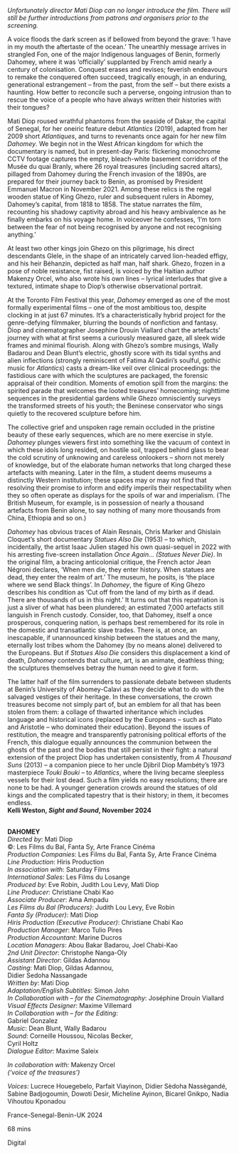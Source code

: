 
_Unfortunately director Mati Diop can no longer introduce the film. There will still be further introductions from patrons and organisers prior to the screening._

A voice floods the dark screen as if bellowed from beyond the grave: ‘I have in my mouth the aftertaste of the ocean.’ The unearthly message arrives in strangled Fon, one of the major Indigenous languages of Benin, formerly Dahomey, where it was ‘officially’ supplanted by French amid nearly a century of colonisation. Conquest erases and revises; feverish endeavours to remake the conquered often succeed, tragically enough, in an enduring, generational estrangement – from the past, from the self – but there exists a haunting. How better to reconcile such a perverse, ongoing intrusion than to rescue the voice of a people who have always written their histories with their tongues?

Mati Diop roused wrathful phantoms from the seaside of Dakar, the capital of Senegal, for her oneiric feature debut _Atlantics_ (2019), adapted from her 2009 short _Atlantiques_, and turns to revenants once again for her new film _Dahomey_. We begin not in the West African kingdom for which the documentary is named, but in present-day Paris: flickering monochrome CCTV footage captures the empty, bleach-white basement corridors of the Musée du quai Branly, where 26 royal treasures (including sacred altars), pillaged from Dahomey during the French invasion of the 1890s, are prepared for their journey back to Benin, as promised by President Emmanuel Macron in November 2021. Among these relics is the regal wooden statue of King Ghezo, ruler and subsequent rulers in Abomey, Dahomey’s capital, from 1818 to 1858. The statue narrates the film, recounting his shadowy captivity abroad and his heavy ambivalence as he finally embarks on his voyage home. In voiceover he confesses, ‘I’m torn between the fear of not being recognised by anyone and not recognising anything.’

At least two other kings join Ghezo on this pilgrimage, his direct descendants Glele, in the shape of an intricately carved lion-headed effigy, and his heir Béhanzin, depicted as half man, half shark. Ghezo, frozen in a pose of noble resistance, fist raised, is voiced by the Haitian author Makenzy Orcel, who also wrote his own lines – lyrical interludes that give a textured, intimate shape to Diop’s otherwise observational portrait.

At the Toronto Film Festival this year, _Dahomey_ emerged as one of the most formally experimental films – one of the most ambitious too, despite clocking in at just 67 minutes. It’s a characteristically hybrid project for the genre-defying filmmaker, blurring the bounds of nonfiction and fantasy. Diop and cinematographer Josephine Drouin Viallard chart the artefacts’ journey with what at first seems a curiously measured gaze, all sleek wide frames and minimal flourish. Along with Ghezo’s sombre musings, Wally Badarou and Dean Blunt’s electric, ghostly score with its tidal synths and alien inflections (strongly reminiscent of Fatima Al Qadiri’s soulful, gothic music for _Atlantics_) casts a dream-like veil over clinical proceedings: the fastidious care with which the sculptures are packaged, the forensic appraisal of their condition. Moments of emotion spill from the margins: the spirited parade that welcomes the looted treasures’ homecoming; nighttime sequences in the presidential gardens while Ghezo omnisciently surveys the transformed streets of his youth; the Beninese conservator who sings quietly to the recovered sculpture before him.

The collective grief and unspoken rage remain occluded in the pristine beauty of these early sequences, which are no mere exercise in style. _Dahomey_ plunges viewers first into something like the vacuum of context in which these idols long resided, on hostile soil, trapped behind glass to bear the cold scrutiny of unknowing and careless onlookers – shorn not merely of knowledge, but of the elaborate human networks that long charged these artefacts with meaning. Later in the film, a student deems museums a distinctly Western institution; these spaces may or may not find that resolving their promise to inform and edify imperils their respectability when they so often operate as displays for the spoils of war and imperialism. (The British Museum, for example, is in possession of nearly a thousand artefacts from Benin alone, to say nothing of many more thousands from China, Ethiopia and so on.)

_Dahomey_ has obvious traces of Alain Resnais, Chris Marker and Ghislain Cloquet’s short documentary _Statues Also Die_ (1953) – to which, incidentally, the artist Isaac Julien staged his own quasi-sequel in 2022 with his arresting five-screen installation _Once Again… (Statues Never Die)_. In the original film, a bracing anticolonial critique, the French actor Jean Négroni declares, ‘When men die, they enter history. When statues are dead, they enter the realm of art.’ The museum, he posits, is ‘the place where we send Black things’. In _Dahomey_, the figure of King Ghezo describes his condition as ‘Cut off from the land of my birth as if dead. There are thousands of us in this night.’ It turns out that this repatriation is just a sliver of what has been plundered; an estimated 7,000 artefacts still languish in French custody. Consider, too, that Dahomey, itself a once prosperous, conquering nation, is perhaps best remembered for its role in the domestic and transatlantic slave trades. There is, at once, an inescapable, if unannounced kinship between the statues and the many, eternally lost tribes whom the Dahomey (by no means alone) delivered to the Europeans. But if _Statues Also Die_ considers this displacement a kind of death, _Dahomey_ contends that culture, art, is an animate, deathless thing; the sculptures themselves betray the human need to give it form.

The latter half of the film surrenders to passionate debate between students at Benin’s University of Abomey-Calavi as they decide what to do with the salvaged vestiges of their heritage. In these conversations, the crown treasures become not simply part of, but an emblem for all that has been stolen from them: a collage of thwarted inheritance which includes language and historical icons (replaced by the Europeans – such as Plato and Aristotle – who dominated their education). Beyond the issues of restitution, the meagre and transparently patronising political efforts of the French, this dialogue equally announces the communion between the ghosts of the past and the bodies that still persist in their fight: a natural extension of the project Diop has undertaken consistently, from _A Thousand Suns_ (2013) – a companion piece to her uncle Djibril Diop Mambéty’s 1973 masterpiece _Touki Bouki_ – to _Atlantics_, where the living became sleepless vessels for their lost dead. Such a film yields no easy resolutions; there are none to be had. A younger generation crowds around the statues of old kings and the complicated tapestry that is their history; in them, it becomes endless.  
**Kelli Weston, _Sight and Sound_, November 2024**
<br><br>

**DAHOMEY**  
_Directed by_: Mati Diop  
©: Les Films du Bal, Fanta Sy, Arte France Cinéma  
_Production Companies_: Les Films du Bal,  Fanta Sy, Arte France Cinéma  
_Line Production_: Hiris Production  
_In association with_: Saturday Films  
_International Sales_: Les Films du Losange  
_Produced by_: Eve Robin, Judith Lou Levy,  Mati Diop  
_Line Producer_: Christiane Chabi Kao  
_Associate Producer_: Ama Ampadu  
_Les Films du Bal (Producers)_: Judith Lou Levy,  Eve Robin  
_Fanta Sy (Producer)_: Mati Diop  
_Hiris Production (Executive Producer)_:  Christiane Chabi Kao  
_Production Manager_: Marco Tulio Pires  
_Production Accountant_: Marine Ducros  
_Location Managers_: Abou Bakar Badarou,  Joel Chabi-Kao  
_2nd Unit Director_: Christophe Nanga-Oly  
_Assistant Director_: Gildas Adannou  
_Casting_: Mati Diop, Gildas Adannou,  
Didier Sedoha Nassangade  
_Written by_: Mati Diop  
_Adaptation/English Subtitles_: Simon John  
_In Collaboration with – for the Cinematography_: Joséphine Drouin Viallard  
_Visual Effects Designer_: Maxime Villemard  
_In Collaboration with – for the Editing_:  
Gabriel Gonzalez  
_Music_: Dean Blunt, Wally Badarou  
_Sound_: Corneille Houssou, Nicolas Becker,  
Cyril Holtz  
_Dialogue Editor_: Maxime Saleix

_In collaboration with:_ Makenzy Orcel  
_(‘voice of the treasures’)_

_Voices:_ Lucrece Houegebelo, Parfait Viayinon, Didier Sèdoha Nassègandé, Sabine Badjogoumin, Dowoti Desir, Micheline Ayinon, Bicarel Gnikpo, Nadia Vihoutou Kponadou

France-Senegal-Benin-UK 2024

68 mins

Digital
<!--stackedit_data:
eyJoaXN0b3J5IjpbLTE5MDg4NDc1NjksLTI0NTY5MzIzNV19
-->